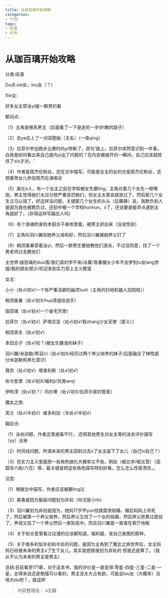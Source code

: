 ```yaml
---
title: 从珈百璃开始攻略
categories:
- YY向
tags:
- 综漫
- 扫书
---
```

# 从珈百璃开始攻略
分类:综漫

Du点:xie女，lou女（？）

Xie女:

好多女主穿泳yi被一群男的看

郁闷点:

（1）主角是佛系男主（后面看了一下是走的一步步t教的路子）

（2）去ye店上了一对双胞胎（无名）（一夜qing）

（3）拉菲尔参加跑步比赛时内yi带断了，原句'路上，拉菲尔突然意识到一件事，白夜是如何看出来自己是内yi出了问题的？在内衣被崩开的一瞬间，自己应该就捂住了xio才对。'

（4）作者是周杰伦粉丝，还在文中描写，可能是女主的女的也是周杰伦粉丝，还想着带女儿参加周杰伦演唱会

（5）美化e人，有一个女主之前在学校被女生霸ling，主角对着几个女生一顿嘴炮，男主觉得她们太过分想严重惩罚她们，但女主太善良就放过了，然后那几个女生立马认错了，好这样没问题，关键那几个女生的头头（后藤静）说，我欺负别人是因为我也被欺负过，还初中被一个学校hunhun，x了，还说要是能早点遇到主角就好了，（非得这样写膈应人吗）

（6）有个游魂附身到本田合子身体里面，被男主抓出来（没说性别）

（7）主角叫羽川翼劝她养父母和好，然后羽川翼被她养父打了

（8）桐须美春穿着泳yi，然后一群男生要她教他们游泳，不过没同意，找了一个男老师过去教他们

主世界:珈百璃的duo落/我们真的学不来/冰菓/青春猪头少年不会梦到tu女lang学姐/我的朋友很少/欢迎来到实力至上主义教室

女主:

小小（处√/初√/一个有严重洁癖的幽灵luoli（主角的扫地机器人加抱枕））

桐须美春（处√/初X/hua滑退役选手）

珈百璃（处√/初√/一个废宅天使）

拉菲尔（处√/初√）萨塔尼亚（处√/初√/智zhang少女天使（褒义））

桐须真冬（处√/初√）

本田合子（处√/初？/被女生霸凌的妹子）

羽川翼/米迦勒/黑羽川（处√/初X/经历过两个养父收养的妹子/后面融合了神性部分米迦勒和黑化意识）

薇奈（处√/初√）塔普利斯（处√/初√）

佐仓爱里（处√/初X/福利ji/另类wrq）

伊吹澪（处√/初？）玛尔蒂（处√/初X/拉菲尔家的管家）

魔女之旅:

芙兰（处√/半初√）维多利加（半处√/半初√）

膈应点:

（1）泳衣问题，作者这里避毒不行，
还把其他男生对女主等的泳衣评价描写（yy）出来

（2）时间线问题，所谓未来的男主回到过去x了女主留下了女儿（自己lv自己？）

（3）在实力主义里面把一些角色娘化大概率又不收，例如（崛北学/崛北雪）（高圆寺六助/六花）等，最关键是把这些角色描写特别好看，怎么怎么性感漂亮，。

注意:

（1）根据文中描写，作者应该被霸ling过

（2）美春是因为服装问题划为非初（何况是小rb）

（3）羽川翼划为非初是因为，她妈17岁怀yun找接盘侠结婚，婚后妈妈上吊死了，然后被第一个养父收养，然后养父又找了一个女的结婚，然后养父劳累过度挂了，养母又找了一个养父然后一直到高中。而且羽川翼是一直谁在客厅地板

（4）关于佐仓爱里看过动漫的应该都知道，福利姬，发自己美图的那种，

（5）关于维多利加半初和半处的问题，是因为主角到了魔女之旅世界后，女主妈妈已经被未来的男主x了生下女儿，其实我想直接划为非处的
但是还是算了。（我从不认为未来的男主是男主）

总结:目前看至171章，对于这本书，我的评价是一直变得:零星-四星-三星-二星-一星，总得来说还是勉强可以看的，男主没太大占有欲，可能会lou女（大概率）没啥大du吧？，就这样


> 内容整理自： a无趣